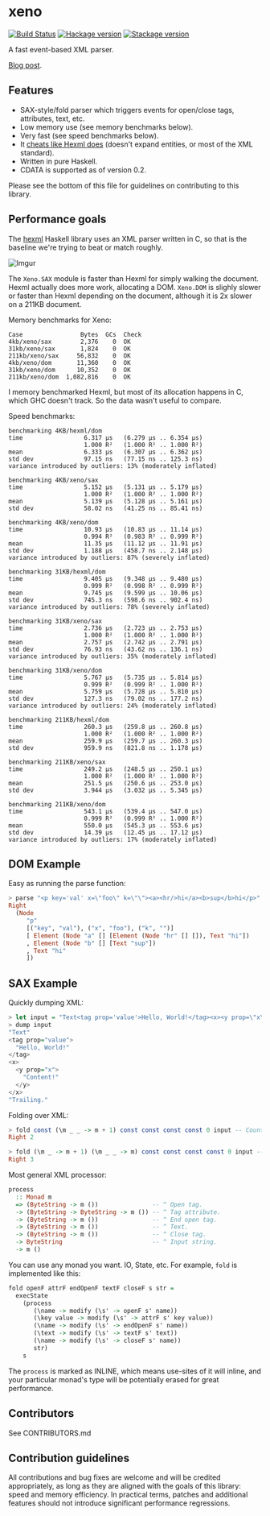 # xeno

[![Build Status](https://travis-ci.org/ocramz/xeno.png)](https://travis-ci.org/ocramz/xeno) [![Hackage version](https://img.shields.io/hackage/v/xeno.svg?label=Hackage)](https://hackage.haskell.org/package/xeno) [![Stackage version](https://www.stackage.org/package/xeno/badge/lts?label=Stackage)](https://www.stackage.org/package/xeno)

A fast event-based XML parser.

[Blog post](http://chrisdone.com/posts/fast-haskell-c-parsing-xml).

## Features

* SAX-style/fold parser which triggers events for open/close
  tags, attributes, text, etc.
* Low memory use (see memory benchmarks below).
* Very fast (see speed benchmarks below).
* It
  [cheats like Hexml does](http://neilmitchell.blogspot.co.uk/2016/12/new-xml-parser-hexml.html)
  (doesn't expand entities, or most of the XML standard).
* Written in pure Haskell.
* CDATA is supported as of version 0.2.

Please see the bottom of this file for guidelines on contributing to this library.


## Performance goals

The [hexml](https://github.com/ndmitchell/hexml) Haskell library uses
an XML parser written in C, so that is the baseline we're trying to
beat or match roughly.

![Imgur](http://i.imgur.com/XgdZoQ9.png)

The `Xeno.SAX` module is faster than Hexml for simply walking the
document. Hexml actually does more work, allocating a DOM. `Xeno.DOM`
is slighly slower or faster than Hexml depending on the document,
although it is 2x slower on a 211KB document.

Memory benchmarks for Xeno:

    Case                Bytes  GCs  Check
    4kb/xeno/sax        2,376    0  OK
    31kb/xeno/sax       1,824    0  OK
    211kb/xeno/sax     56,832    0  OK
    4kb/xeno/dom       11,360    0  OK
    31kb/xeno/dom      10,352    0  OK
    211kb/xeno/dom  1,082,816    0  OK

I memory benchmarked Hexml, but most of its allocation happens in C,
which GHC doesn't track. So the data wasn't useful to compare.

Speed benchmarks:

    benchmarking 4KB/hexml/dom
    time                 6.317 μs   (6.279 μs .. 6.354 μs)
                         1.000 R²   (1.000 R² .. 1.000 R²)
    mean                 6.333 μs   (6.307 μs .. 6.362 μs)
    std dev              97.15 ns   (77.15 ns .. 125.3 ns)
    variance introduced by outliers: 13% (moderately inflated)

    benchmarking 4KB/xeno/sax
    time                 5.152 μs   (5.131 μs .. 5.179 μs)
                         1.000 R²   (1.000 R² .. 1.000 R²)
    mean                 5.139 μs   (5.128 μs .. 5.161 μs)
    std dev              58.02 ns   (41.25 ns .. 85.41 ns)

    benchmarking 4KB/xeno/dom
    time                 10.93 μs   (10.83 μs .. 11.14 μs)
                         0.994 R²   (0.983 R² .. 0.999 R²)
    mean                 11.35 μs   (11.12 μs .. 11.91 μs)
    std dev              1.188 μs   (458.7 ns .. 2.148 μs)
    variance introduced by outliers: 87% (severely inflated)

    benchmarking 31KB/hexml/dom
    time                 9.405 μs   (9.348 μs .. 9.480 μs)
                         0.999 R²   (0.998 R² .. 0.999 R²)
    mean                 9.745 μs   (9.599 μs .. 10.06 μs)
    std dev              745.3 ns   (598.6 ns .. 902.4 ns)
    variance introduced by outliers: 78% (severely inflated)

    benchmarking 31KB/xeno/sax
    time                 2.736 μs   (2.723 μs .. 2.753 μs)
                         1.000 R²   (1.000 R² .. 1.000 R²)
    mean                 2.757 μs   (2.742 μs .. 2.791 μs)
    std dev              76.93 ns   (43.62 ns .. 136.1 ns)
    variance introduced by outliers: 35% (moderately inflated)

    benchmarking 31KB/xeno/dom
    time                 5.767 μs   (5.735 μs .. 5.814 μs)
                         0.999 R²   (0.999 R² .. 1.000 R²)
    mean                 5.759 μs   (5.728 μs .. 5.810 μs)
    std dev              127.3 ns   (79.02 ns .. 177.2 ns)
    variance introduced by outliers: 24% (moderately inflated)

    benchmarking 211KB/hexml/dom
    time                 260.3 μs   (259.8 μs .. 260.8 μs)
                         1.000 R²   (1.000 R² .. 1.000 R²)
    mean                 259.9 μs   (259.7 μs .. 260.3 μs)
    std dev              959.9 ns   (821.8 ns .. 1.178 μs)

    benchmarking 211KB/xeno/sax
    time                 249.2 μs   (248.5 μs .. 250.1 μs)
                         1.000 R²   (1.000 R² .. 1.000 R²)
    mean                 251.5 μs   (250.6 μs .. 253.0 μs)
    std dev              3.944 μs   (3.032 μs .. 5.345 μs)

    benchmarking 211KB/xeno/dom
    time                 543.1 μs   (539.4 μs .. 547.0 μs)
                         0.999 R²   (0.999 R² .. 1.000 R²)
    mean                 550.0 μs   (545.3 μs .. 553.6 μs)
    std dev              14.39 μs   (12.45 μs .. 17.12 μs)
    variance introduced by outliers: 17% (moderately inflated)

## DOM Example

Easy as running the parse function:

``` haskell
> parse "<p key='val' x=\"foo\" k=\"\"><a><hr/>hi</a><b>sup</b>hi</p>"
Right
  (Node
     "p"
     [("key", "val"), ("x", "foo"), ("k", "")]
     [ Element (Node "a" [] [Element (Node "hr" [] []), Text "hi"])
     , Element (Node "b" [] [Text "sup"])
     , Text "hi"
     ])
```

## SAX Example

Quickly dumping XML:

``` haskell
> let input = "Text<tag prop='value'>Hello, World!</tag><x><y prop=\"x\">Content!</y></x>Trailing."
> dump input
"Text"
<tag prop="value">
  "Hello, World!"
</tag>
<x>
  <y prop="x">
    "Content!"
  </y>
</x>
"Trailing."
```

Folding over XML:

``` haskell
> fold const (\m _ _ -> m + 1) const const const const 0 input -- Count attributes.
Right 2
```

``` haskell
> fold (\m _ -> m + 1) (\m _ _ -> m) const const const const 0 input -- Count elements.
Right 3
```

Most general XML processor:

``` haskell
process
  :: Monad m
  => (ByteString -> m ())               -- ^ Open tag.
  -> (ByteString -> ByteString -> m ()) -- ^ Tag attribute.
  -> (ByteString -> m ())               -- ^ End open tag.
  -> (ByteString -> m ())               -- ^ Text.
  -> (ByteString -> m ())               -- ^ Close tag.
  -> ByteString                         -- ^ Input string.
  -> m ()
```

You can use any monad you want. IO, State, etc. For example, `fold` is
implemented like this:

``` haskell
fold openF attrF endOpenF textF closeF s str =
  execState
    (process
       (\name -> modify (\s' -> openF s' name))
       (\key value -> modify (\s' -> attrF s' key value))
       (\name -> modify (\s' -> endOpenF s' name))
       (\text -> modify (\s' -> textF s' text))
       (\name -> modify (\s' -> closeF s' name))
       str)
    s
```

The `process` is marked as INLINE, which means use-sites of it will
inline, and your particular monad's type will be potentially erased
for great performance.


## Contributors

See CONTRIBUTORS.md


## Contribution guidelines

All contributions and bug fixes are welcome and will be credited appropriately, as long as they are aligned with the goals of this library: speed and memory efficiency. In practical terms, patches and additional features should not introduce significant performance regressions.

